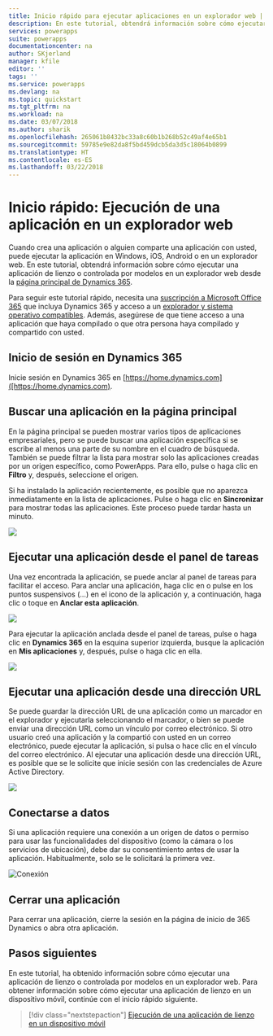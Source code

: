```yaml
---
title: Inicio rápido para ejecutar aplicaciones en un explorador web | Microsoft Docs
description: En este tutorial, obtendrá información sobre cómo ejecutar aplicaciones en un explorador web
services: powerapps
suite: powerapps
documentationcenter: na
author: SKjerland
manager: kfile
editor: ''
tags: ''
ms.service: powerapps
ms.devlang: na
ms.topic: quickstart
ms.tgt_pltfrm: na
ms.workload: na
ms.date: 03/07/2018
ms.author: sharik
ms.openlocfilehash: 265061b8432bc33a8c60b1b268b52c49af4e65b1
ms.sourcegitcommit: 59785e9e82da8f5bd459dcb5da3d5c18064b0899
ms.translationtype: HT
ms.contentlocale: es-ES
ms.lasthandoff: 03/22/2018
---
```

# <a name="quickstart-run-an-app-in-a-web-browser"></a>Inicio rápido: Ejecución de una aplicación en un explorador web
Cuando crea una aplicación o alguien comparte una aplicación con usted, puede ejecutar la aplicación en Windows, iOS, Android o en un explorador web. En este tutorial, obtendrá información sobre cómo ejecutar una aplicación de lienzo o controlada por modelos en un explorador web desde la [página principal de Dynamics 365](https://home.dynamics.com).

Para seguir este tutorial rápido, necesita una [suscripción a Microsoft Office 365](https://signup.microsoft.com/Signup?OfferId=467eab54-127b-42d3-b046-3844b860bebf&dl=O365_BUSINESS_PREMIUM&ali=1) que incluya Dynamics 365 y acceso a un [explorador y sistema operativo compatibles](../maker/canvas-apps/limits-and-config.md). Además, asegúrese de que tiene acceso a una aplicación que haya compilado o que otra persona haya compilado y compartido con usted.

## <a name="sign-in-to-dynamics-365"></a>Inicio de sesión en Dynamics 365
Inicie sesión en Dynamics 365 en [https://home.dynamics.com]([https://home.dynamics.com).

## <a name="find-an-app-on-the-home-page"></a>Buscar una aplicación en la página principal
En la página principal se pueden mostrar varios tipos de aplicaciones empresariales, pero se puede buscar una aplicación específica si se escribe al menos una parte de su nombre en el cuadro de búsqueda. También se puede filtrar la lista para mostrar solo las aplicaciones creadas por un origen específico, como PowerApps. Para ello, pulse o haga clic en **Filtro** y, después, seleccione el origen.

Si ha instalado la aplicación recientemente, es posible que no aparezca inmediatamente en la lista de aplicaciones. Pulse o haga clic en **Sincronizar** para mostrar todas las aplicaciones. Este proceso puede tardar hasta un minuto.

![](./media/run-app-browser/dynamics-365-home.png)

## <a name="run-an-app-from-the-task-pane"></a>Ejecutar una aplicación desde el panel de tareas
Una vez encontrada la aplicación, se puede anclar al panel de tareas para facilitar el acceso. Para anclar una aplicación, haga clic en o pulse en los puntos suspensivos (...) en el icono de la aplicación y, a continuación, haga clic o toque en **Anclar esta aplicación**.

![](./media/run-app-browser/homepage-pin.png)

Para ejecutar la aplicación anclada desde el panel de tareas, pulse o haga clic en **Dynamics 365** en la esquina superior izquierda, busque la aplicación en **Mis aplicaciones** y, después, pulse o haga clic en ella.

![](./media/run-app-browser/taskpane.png)

## <a name="run-an-app-from-a-url"></a>Ejecutar una aplicación desde una dirección URL
Se puede guardar la dirección URL de una aplicación como un marcador en el explorador y ejecutarla seleccionando el marcador, o bien se puede enviar una dirección URL como un vínculo por correo electrónico. Si otro usuario creó una aplicación y la compartió con usted en un correo electrónico, puede ejecutar la aplicación, si pulsa o hace clic en el vínculo del correo electrónico. Al ejecutar una aplicación desde una dirección URL, es posible que se le solicite que inicie sesión con las credenciales de Azure Active Directory.

![](./media/run-app-browser/web-login.png)

## <a name="connect-to-data"></a>Conectarse a datos
Si una aplicación requiere una conexión a un origen de datos o permiso para usar las funcionalidades del dispositivo (como la cámara o los servicios de ubicación), debe dar su consentimiento antes de usar la aplicación. Habitualmente, solo se le solicitará la primera vez.

![Conexión](./media/run-app-browser/app-connection.png)

## <a name="close-an-app"></a>Cerrar una aplicación
Para cerrar una aplicación, cierre la sesión en la página de inicio de 365 Dynamics o abra otra aplicación.

## <a name="next-steps"></a>Pasos siguientes
En este tutorial, ha obtenido información sobre cómo ejecutar una aplicación de lienzo o controlada por modelos en un explorador web. Para obtener información sobre cómo ejecutar una aplicación de lienzo en un dispositivo móvil, continúe con el inicio rápido siguiente.

> [!div class="nextstepaction"]
> [Ejecución de una aplicación de lienzo en un dispositivo móvil](run-app-client.md)
